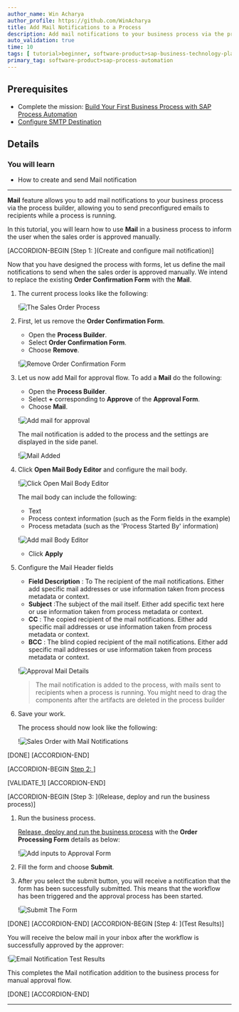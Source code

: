 ```yaml
---
author_name: Win Acharya
author_profile: https://github.com/WinAcharya
title: Add Mail Notifications to a Process
description: Add mail notifications to your business process via the process builder
auto_validation: true
time: 10
tags: [ tutorial>beginner, software-product>sap-business-technology-platform, tutorial>free-tier ]
primary_tag: software-product>sap-process-automation
---
```


## Prerequisites
 - Complete the mission: [Build Your First Business Process with SAP Process Automation](mission.sap-process-automation)
 - [Configure SMTP Destination](https://help.sap.com/docs/PROCESS_AUTOMATION/a331c4ef0a9d48a89c779fd449c022e7/4f2d36db614241c9850b9ec80f9e0c1b.html)

## Details
### You will learn
 - How to create and send Mail notification
---
**Mail** feature allows you to add mail notifications to your business process via the process builder, allowing you to send preconfigured emails to recipients while a process is running.

In this tutorial, you will learn how to use **Mail** in a business process to inform the user when the sales order is approved manually.

[ACCORDION-BEGIN [Step 1: ](Create and configure mail notification)]

Now that you have designed the process with forms, let us define the mail notifications to send when the sales order is approved manually. We intend to replace the existing **Order Confirmation Form** with the **Mail**.

1. The current process looks like the following:

    !![The Sales Order Process](Current-Process.png)

2. First, let us remove the  **Order Confirmation Form**.

    - Open the **Process Builder**.
    - Select **Order Confirmation Form**.
    - Choose **Remove**.

    !![Remove Order Confirmation Form](Remove-Order-Confirmation.png)

3. Let us now add Mail for approval flow. To add a **Mail** do the following:

    - Open the **Process Builder**.
    - Select **+** corresponding to **Approve** of the **Approval Form**.
    - Choose **Mail**.

    !![Add mail for approval](Add-Mail-for-Approval.png)

    The mail notification is added to the process and the settings are displayed in the side panel.

    !![Mail Added](Mail-Added.png)

4. Click **Open Mail Body Editor** and configure the mail body.

    !![Click Open Mail Body Editor](Click-Open-Mail-Body-Editor.png)

    The mail body can include the following:
    - Text
    - Process context information (such as the Form fields in the example)
    - Process metadata (such as the 'Process Started By' information)

    !![Add mail Body Editor](Mail-Body-Editor-Approval-Email.png)

    - Click **Apply**

5. Configure the Mail Header fields

    - **Field	Description** : To	The recipient of the mail notifications. Either add specific mail addresses or use  information taken from process metadata or context.
    - **Subject** :The subject of the mail itself. Either add specific text here or use information taken from process metadata or context.
    - **CC**	: The copied recipient of the mail notifications. Either add specific mail addresses or use information taken from process metadata or context.
    - **BCC** : The blind copied recipient of the mail notifications. Either add specific mail addresses or use information taken from process metadata or context.

    !![Approval Mail Details](Approval-Mail-Details.png)

    > The mail notification is added to the process, with mails sent to recipients when a process is running. You might need to drag the components after the artifacts are deleted in the process builder

6. Save your work.

    The process should now look like the following:

    !![Sales Order with Mail Notifications](Final-Outcome.png)

[DONE]
[ACCORDION-END]

[ACCORDION-BEGIN [Step 2: ](Validation)]

[VALIDATE_1]
[ACCORDION-END]

[ACCORDION-BEGIN [Step 3: ](Release, deploy and run the business process)]

1. Run the business process.

    [Release, deploy and run the business process](spa-run-process) with the **Order Processing Form** details as below:

    !![Add inputs to Approval Form](Order-Approval-Request-Form.png)

2. Fill the form and choose **Submit**.

3. After you select the submit button, you will receive a notification that the form has been successfully submitted. This means that the workflow has been triggered and the approval process has been started.

    !![Submit The Form](Submit-New.png)

[DONE]
[ACCORDION-END]
[ACCORDION-BEGIN [Step 4: ](Test Results)]

  You will receive the below mail in your inbox after the workflow is successfully approved by the approver:

  !![Email Notification Test Results](Email-Notification-Test-Results.png)

  This completes the Mail notification addition to the business process for manual approval flow.

[DONE]
[ACCORDION-END]

---
